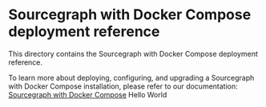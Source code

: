 # Sourcegraph with Docker Compose deployment reference

This directory contains the Sourcegraph with Docker Compose deployment reference.

To learn more about deploying, configuring, and upgrading a Sourcegraph with Docker Compose installation, please refer to our documentation: [Sourcegraph with Docker Compose](https://docs.sourcegraph.com/admin/install/docker-compose)
Hello World
